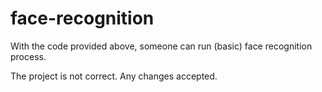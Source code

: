 # face-recognition

With the code provided above, someone can run (basic) face recognition process. 

The project is not correct. Any changes accepted. 
